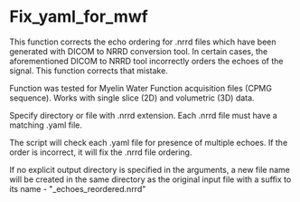 # Fix_yaml_for_mwf


This function corrects the echo ordering for .nrrd files which have been generated with DICOM to NRRD conversion tool. In certain cases, the aforementioned DICOM to NRRD tool incorrectly orders the echoes of the signal. This function corrects that mistake. 

Function was tested for Myelin Water Function acquisition files (CPMG sequence).
Works with single slice (2D) and volumetric (3D) data. 

Specify directory or file with .nrrd extension. Each .nrrd file must have a matching .yaml file.

The script will check each .yaml file for presence of multiple echoes. If the order is incorrect, it will fix the .nrrd file ordering. 

If no explicit output directory is specified in the arguments, a new file name will be created in the same directory as the original input file with a suffix to its name - "_echoes_reordered.nrrd"

